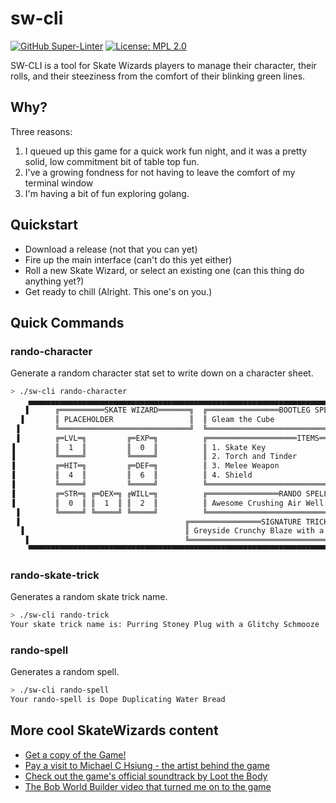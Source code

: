 # sw-cli

[![GitHub Super-Linter](https://github.com/ViridianForge/sw-cli/workflows/Lint%20Code%20Base/badge.svg)](https://github.com/marketplace/actions/super-linter)
[![License: MPL 2.0](https://img.shields.io/badge/License-MPL_2.0-brightgreen.svg)](https://opensource.org/licenses/MPL-2.0)

SW-CLI is a tool for Skate Wizards players to manage their character, their
rolls, and their steeziness from the comfort of their blinking green lines.

## Why?

Three reasons:

1. I queued up this game for a quick work fun night, and it was a pretty solid, low commitment bit of table top fun.
2. I've a growing fondness for not having to leave the comfort of my terminal window
3. I'm having a bit of fun exploring golang.

## Quickstart

- Download a release (not that you can yet)
- Fire up the main interface (can't do this yet either)
- Roll a new Skate Wizard, or select an existing one (can this thing do anything yet?)
- Get ready to chill (Alright. This one's on you.)

## Quick Commands

### rando-character

Generate a random character stat set to write down on a character sheet.

```bash
> ./sw-cli rando-character
    ▄▄▄▄▄▄▄▄▄▄▄▄▄▄▄▄▄▄▄▄▄▄▄▄▄▄▄▄▄▄▄▄▄▄▄▄▄▄▄▄▄▄▄▄▄▄▄▄▄▄▄▄▄▄▄▄▄▄▄▄▄▄▄▄▄▄▄▄▄▄▄▄▄▄▄▄▄▄▄▄▄▄▄▄▄▄      
   ▐      ╔══════════SKATE WIZARD═══════╗  ╔════════════════BOOTLEG SPELL══════════════╗  ▌   
  ▐       ║ PLACEHOLDER                 ║  ║ Gleam the Cube                            ║   ▌  
 ▐        ╚═════════════════════════════╝  ╚═══════════════════════════════════════════╝    ▌ 
 ▐        ╔═LVL═╗         ╔═EXP═╗          ╔════════════════════ITEMS══════════════════╗    ▌ 
▐         ║  1  ║         ║  0  ║          ║ 1. Skate Key                              ║     ▌
▐         ╚═════╝         ╚═════╝          ║ 2. Torch and Tinder                       ║     ▌
▐         ╔═HIT═╗         ╔═DEF═╗          ║ 3. Melee Weapon                           ║     ▌
▐         ║  4  ║         ║  6  ║          ║ 4. Shield                                 ║     ▌
▐         ╚═════╝         ╚═════╝          ╚═══════════════════════════════════════════╝     ▌
▐         ╔═STR═╗ ╔═DEX═╗ ╔WILL═╗          ╔════════════════RANDO SPELL════════════════╗     ▌
▐         ║  0  ║ ║  1  ║ ║  2  ║          ║ Awesome Crushing Air Well                 ║     ▌
 ▐        ╚═════╝ ╚═════╝ ╚═════╝          ╚═══════════════════════════════════════════╝    ▌ 
 ▐                                     ╔════════════════SIGNATURE TRICK════════════════╗    ▌ 
  ▐                                    ║ Greyside Crunchy Blaze with a Stunted Smack   ║   ▌  
   ▐                                   ╚═══════════════════════════════════════════════╝  ▌   
    ▀▀▀▀▀▀▀▀▀▀▀▀▀▀▀▀▀▀▀▀▀▀▀▀▀▀▀▀▀▀▀▀▀▀▀▀▀▀▀▀▀▀▀▀▀▀▀▀▀▀▀▀▀▀▀▀▀▀▀▀▀▀▀▀▀▀▀▀▀▀▀▀▀▀▀▀▀▀▀▀▀▀▀▀▀▀     
```

### rando-skate-trick

Generates a random skate trick name.

```bash
> ./sw-cli rando-trick
Your skate trick name is: Purring Stoney Plug with a Glitchy Schmooze
```

### rando-spell

Generates a random spell.

```bash
> ./sw-cli rando-spell
Your rando-spell is Dope Duplicating Water Bread
```

## More cool SkateWizards content

- [Get a copy of the Game!](https://skatewizards.bigcartel.com/)
- [Pay a visit to Michael C Hsiung - the artist behind the game](https://michaelchsiung.com/en-us)
- [Check out the game's official soundtrack by Loot the Body](https://lootthebody.bandcamp.com/album/skate-wizards)
- [The Bob World Builder video that turned me on to the game](https://www.youtube.com/watch?v=0H3uqOQ1Gsw)
